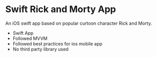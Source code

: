 # Swift Rick and Morty App
An iOS swift app based on popular curtoon character Rick and Morty. 
- Swift App
- Followed MVVM
- Followed best practices for ios mobile app
- No third party library used
